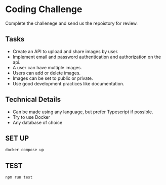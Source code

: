 # Coding Challenge

Complete the challenege and send us the repoistory for review.

## Tasks

- Create an API to upload and share images by user.
- Implement email and password authentication and authorization on the api.
- A user can have multiple images.
- Users can add or delete images.
- Images can be set to public or private.
- Use good development practices like documentation.

## Technical Details

- Can be made using any language, but prefer Typescript if possible.
- Try to use Docker
- Any database of choice

## SET UP

```bash
docker compose up
```

## TEST

```bash
npm run test
```
